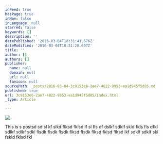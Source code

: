 ```yaml
---
inFeed: true
hasPage: true
inNav: false
inLanguage: null
starred: false
keywords: []
description: ''
datePublished: '2016-03-04T18:31:41.676Z'
dateModified: '2016-03-04T18:31:28.607Z'
title: ''
author: []
authors: []
publisher:
  name: null
  domain: null
  url: null
  favicon: null
sourcePath: _posts/2016-03-04-3c9153e6-2ae7-4822-9953-ea1d945f5d05.md
published: true
url: 3c9153e6-2ae7-4822-9953-ea1d945f5d05/index.html
_type: Article

---
```

![](https://the-grid-user-content.s3-us-west-2.amazonaws.com/37ed2e33-56a7-4084-8314-cf372b2a2e8d.jpg)

This is s postsd sd sl kf slkd flksd fklsd lf sl fls df dslkf sdklf skld fkls fls dfkl sdlkf sdlkf sdkl flsdk flsdk flsdk flksd flsdk flksd fklsd flksd lkf sdklf sdklf skl fskld fklsd fkl